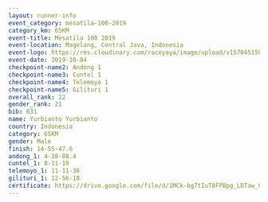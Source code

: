```yaml
---
layout: runner-info 
event_category: mesatila-100-2019 
category_km: 65KM 
event-title: Mesatila 100 2019 
event-location: Magelang, Central Java, Indonesia 
event-logo: https://res.cloudinary.com/raceyaya/image/upload/v1570451507/logo/mesastila100_jin7bl.jpg 
event-date: 2019-10-04 
checkpoint-name2: Andong 1 
checkpoint-name3: Cuntel 1 
checkpoint-name4: Telemoyo 1 
checkpoint-name5: Gilituri 1 
overall_rank: 22
gender_rank: 21
bib: 631
name: Yurbianto Yurbianto
country: Indonesia
category: 65KM
gender: Male
finish: 14-55-47.6
andong_1: 4-28-08.4
cuntel_1: 8-11-19
telemoyo_1: 11-11-36
gilituri_1: 12-56-18
certificate: https://drive.google.com/file/d/1MCk-bg7tIuT8FPBpg_LDTaw_0Bz6Ibg1/view?usp=sharing
---
```

